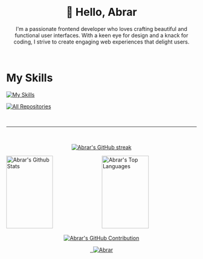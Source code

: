 



<br />

<!-- About Section -->
 <h1 align="center">👋 Hello, Abrar </h1>
<p align="center">  I'm a passionate frontend developer who loves crafting beautiful and functional user interfaces. With a keen eye for design and a knack for coding, I strive to create engaging web experiences that delight users.
</p>
<br/>



# My Skills

[![My Skills](https://skillicons.dev/icons?i=js,html,css,bootstrap,cpp,figma,github,vscode,tailwind,arduino,firebase)](https://skillicons.dev)



<p align="left">
  <a href="https://github.com/Abrar-Hosny?tab=repositories" target="_blank"><img alt="All Repositories" title="All Repositories" src="https://img.shields.io/badge/-All%20Repos-2962FF?style=for-the-badge&logo=koding&logoColor=white"/></a>
</p>

<br/>
<hr/>
<br/>

<p align="center">
  <a href="https://github.com/Abrar-Hosny">
    <img src="https://github-readme-streak-stats.herokuapp.com/?user=alsiam&theme=radical&border=7F3FBF&background=0D1117" alt="Abrar's GitHub streak"/>
  </a>
</p>

<a> 
    <a href="https://github.com/Abrar-Hosny"><img alt="Abrar's Github Stats" src="https://denvercoder1-github-readme-stats.vercel.app/api?username=Abrar-Hosny&show_icons=true&count_private=true&theme=react&border_color=7F3FBF&bg_color=0D1117&title_color=F85D7F&icon_color=F8D866" height="192px" width="49.5%"/></a>
  <a href="https://github.com/Abrar-Hosny"><img alt="Abrar's Top Languages" src="https://denvercoder1-github-readme-stats.vercel.app/api/top-langs/?username=Abrar-Hosny&langs_count=8&layout=compact&theme=react&border_color=7F3FBF&bg_color=0D1117&title_color=F85D7F&icon_color=F8D866" height="192px" width="49.5%"/></a>
  <br/>
</a>
<p align="center">
  <a href="https://github.com/Abrar-Hosny">
    <img src="https://github-profile-summary-cards.vercel.app/api/cards/profile-details?username=Abrar-Hosny&theme=radical" alt="Abrar's GitHub Contribution"/>
  </a>
</p>



<p align="center">
 <a href="https://abrarhosny.vercel.app" target="blank">
  <img src="https://img.shields.io/badge/Website-DC143C?style=for-the-badge&logo=medium&logoColor=white" alt="" />
 </a>
 <a href="https://www.linkedin.com/in/abrar-mohamed-4a45932b1/" target="_blank">
  <img src="https://img.shields.io/badge/LinkedIn-0077B5?style=for-the-badge&logo=linkedin&logoColor=white" alt=""/>
 </a>
 
 <a href="mailto:abrarhosny19@gmail.com" target="_blank">
  <img src="https://img.shields.io/badge/Gmail-D14836?style=for-the-badge&logo=gmail&logoColor=white" alt="Abrar" />
 </a> 

</p> 

